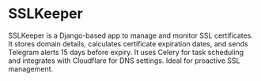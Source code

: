 # SSLKeeper
SSLKeeper is a Django-based app to manage and monitor SSL certificates. It stores domain details, calculates certificate expiration dates, and sends Telegram alerts 15 days before expiry. It uses Celery for task scheduling and integrates with Cloudflare for DNS settings. Ideal for proactive SSL management.
